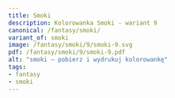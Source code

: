 ```yaml
---
title: Smoki
description: Kolorowanka Smoki - wariant 9
canonical: /fantasy/smoki/
variant_of: smoki
image: /fantasy/smoki/9/smoki-9.svg
pdf: /fantasy/smoki/9/smoki-9.pdf
alt: "smoki – pobierz i wydrukuj kolorowankę"
tags:
- fantasy
- smoki
---
```

